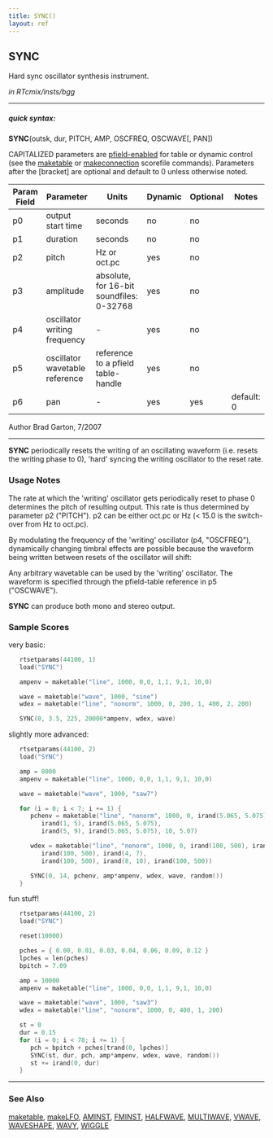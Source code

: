 ```yaml
---
title: SYNC()
layout: ref
---
```


## SYNC

Hard sync oscillator synthesis instrument.

*in RTcmix/insts/bgg*  
  

-----

##### quick syntax:

**SYNC**(outsk, dur, PITCH, AMP, OSCFREQ, OSCWAVE\[, PAN\])

CAPITALIZED parameters are [pfield-enabled](pfield-enabled.html) for
table or dynamic control (see the
[maketable](../scorefile/maketable.html) or
[makeconnection](../scorefile/makeconnection.html) scorefile
commands). Parameters after the \[bracket\] are optional and default to
0 unless otherwise noted.


Param Field	| Parameter | Units | Dynamic | Optional | Notes
----------- | --------- | ----- | -------- | --------- | ---------
p0 | output start time | seconds | no | no | 
p1 | duration | seconds | no | no | 
p2 | pitch | Hz or oct.pc | yes | no | 
p3 | amplitude | absolute, for 16-bit soundfiles: 0-32768 | yes | no | 
p4 | oscillator writing frequency |  -  | yes | no | 
p5 | oscillator wavetable reference |  reference to a pfield table-handle| yes | no | 
p6 | pan |  -  | yes | yes | default: 0 | 


   Author Brad Garton, 7/2007

  

-----

  
**SYNC** periodically resets the writing of an oscillating waveform
(i.e. resets the writing phase to 0), 'hard' syncing the writing
oscillator to the reset rate.

### Usage Notes

The rate at which the 'writing' oscillator gets periodically reset to
phase 0 determines the pitch of resulting output. This rate is thus
determined by parameter p2 ("PITCH"). p2 can be either oct.pc or Hz (\<
15.0 is the switch-over from Hz to oct.pc).

By modulating the frequency of the 'writing' oscillator (p4, "OSCFREQ"),
dynamically changing timbral effects are possible because the waveform
being written between resets of the oscillator will shift:

  
Any arbitrary wavetable can be used by the 'writing' oscillator. The
waveform is specified through the pfield-table reference in p5
("OSCWAVE").

**SYNC** can produce both mono and stereo output.

### Sample Scores

very basic:

```cpp
   rtsetparams(44100, 1)
   load("SYNC")

   ampenv = maketable("line", 1000, 0,0, 1,1, 9,1, 10,0)

   wave = maketable("wave", 1000, "sine")
   wdex = maketable("line", "nonorm", 1000, 0, 200, 1, 400, 2, 200)

   SYNC(0, 3.5, 225, 20000*ampenv, wdex, wave)
```

  
  
slightly more advanced:

```cpp
   rtsetparams(44100, 2)
   load("SYNC")

   amp = 8000
   ampenv = maketable("line", 1000, 0,0, 1,1, 9,1, 10,0)

   wave = maketable("wave", 1000, "saw7")

   for (i = 0; i < 7; i += 1) {
      pchenv = maketable("line", "nonorm", 1000, 0, irand(5.065, 5.075),
         irand(1, 5), irand(5.065, 5.075),
         irand(5, 9), irand(5.065, 5.075), 10, 5.07)

      wdex = maketable("line", "nonorm", 1000, 0, irand(100, 500), irand(1, 3),
         irand(100, 500), irand(4, 7),
         irand(100, 500), irand(8, 10), irand(100, 500))

      SYNC(0, 14, pchenv, amp*ampenv, wdex, wave, random())
   }
```

  
  
fun stuff\!

```cpp
   rtsetparams(44100, 2)
   load("SYNC")

   reset(10000)

   pches = { 0.00, 0.01, 0.03, 0.04, 0.06, 0.09, 0.12 }
   lpches = len(pches)
   bpitch = 7.09

   amp = 10000
   ampenv = maketable("line", 1000, 0,0, 1,1, 9,1, 10,0)

   wave = maketable("wave", 1000, "saw3")
   wdex = maketable("line", "nonorm", 1000, 0, 400, 1, 200)

   st = 0
   dur = 0.15
   for (i = 0; i < 78; i += 1) {
      pch = bpitch + pches[trand(0, lpches)]
      SYNC(st, dur, pch, amp*ampenv, wdex, wave, random())
      st += irand(0, dur)
   }

```

  

-----

### See Also

[maketable](../scorefile/maketable.html),
[makeLFO](../scorefile/makeLFO.html), [AMINST](AMINST.html),
[FMINST](FMINST.html), [HALFWAVE](HALFWAVE.html),
[MULTIWAVE](MULTIWAVE.html), [VWAVE](VWAVE.html),
[WAVESHAPE](WAVESHAPE.html), [WAVY](WAVY.html), [WIGGLE](WIGGLE.html)
